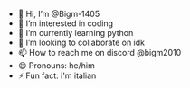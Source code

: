 - 👋 Hi, I’m @Bigm-1405
- 👀 I’m interested in coding
- 🌱 I’m currently learning python
- 💞️ I’m looking to collaborate on idk
- 📫 How to reach me on discord @bigm2010
- 😄 Pronouns: he/him
- ⚡ Fun fact: i'm italian

<!---
Bigm-1405/Bigm-1405 is a ✨ special ✨ repository because its `README.md` (this file) appears on your GitHub profile.
You can click the Preview link to take a look at your changes.
--->
